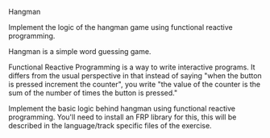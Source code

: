 Hangman

Implement the logic of the hangman game using functional reactive programming.

Hangman is a simple word guessing game.

Functional Reactive Programming is a way to write interactive programs. It differs from the usual perspective in that instead of saying "when the button is pressed increment the counter", you write "the value of the counter is the sum of the number of times the button is pressed."

Implement the basic logic behind hangman using functional reactive programming. You'll need to install an FRP library for this, this will be described in the language/track specific files of the exercise.